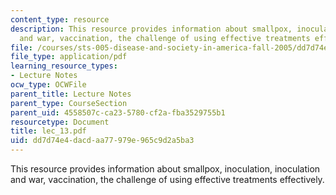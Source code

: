 ```yaml
---
content_type: resource
description: This resource provides information about smallpox, inoculation, inoculation
  and war, vaccination, the challenge of using effective treatments effectively.
file: /courses/sts-005-disease-and-society-in-america-fall-2005/dd7d74e4dacdaa77979e965c9d2a5ba3_lec_13.pdf
file_type: application/pdf
learning_resource_types:
- Lecture Notes
ocw_type: OCWFile
parent_title: Lecture Notes
parent_type: CourseSection
parent_uid: 4558507c-ca23-5780-cf2a-fba3529755b1
resourcetype: Document
title: lec_13.pdf
uid: dd7d74e4-dacd-aa77-979e-965c9d2a5ba3
---
```

This resource provides information about smallpox, inoculation, inoculation and war, vaccination, the challenge of using effective treatments effectively.

